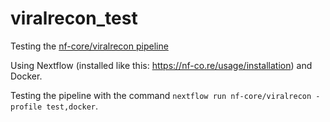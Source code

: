 # viralrecon_test
Testing the [nf-core/viralrecon pipeline](https://nf-co.re/viralrecon)

Using Nextflow (installed like this: https://nf-co.re/usage/installation) and Docker.


Testing the pipeline with the command `nextflow run nf-core/viralrecon -profile test,docker`.
